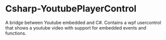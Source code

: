 Csharp-YoutubePlayerControl
===========================

A bridge between Youtube embedded and C#. Contains a wpf usercontrol that shows a youtube video with support for embedded events and functions.
